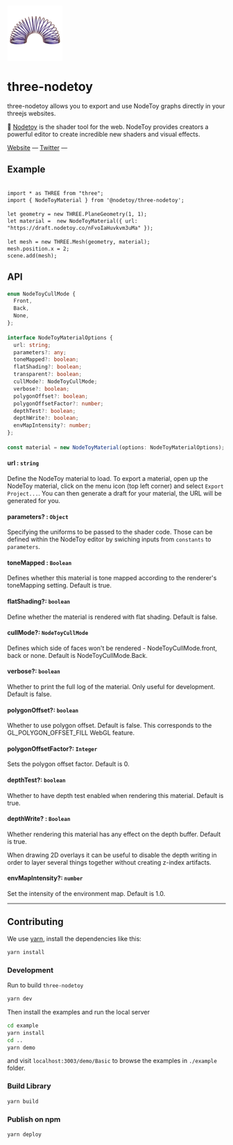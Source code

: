[<img src="./public/hero.png" width="128"/>](image.png)
# three-nodetoy

three-nodetoy allows you to export and use NodeToy graphs directly in your threejs websites.

🌈 [Nodetoy](https://nodetoy.co) is the shader tool for the web. NodeToy provides creators a powerful editor to create incredible new shaders and visual effects.

[Website](https://nodetoy.co/) &mdash;
[Twitter](https://twitter.com/nodetoy) &mdash;

## Example

```tsx

import * as THREE from "three";
import { NodeToyMaterial } from '@nodetoy/three-nodetoy';

let geometry = new THREE.PlaneGeometry(1, 1);
let material =  new NodeToyMaterial({ url: "https://draft.nodetoy.co/nFvoIaHuvkvm3uMa" });

let mesh = new THREE.Mesh(geometry, material);
mesh.position.x = 2;
scene.add(mesh);
```

## API

```ts
enum NodeToyCullMode {
  Front,
  Back,
  None,
};

interface NodeToyMaterialOptions {
  url: string;
  parameters?: any;
  toneMapped?: boolean;
  flatShading?: boolean;
  transparent?: boolean;
  cullMode?: NodeToyCullMode;
  verbose?: boolean;
  polygonOffset?: boolean;
  polygonOffsetFactor?: number;
  depthTest?: boolean;
  depthWrite?: boolean;
  envMapIntensity?: number;
};

const material = new NodeToyMaterial(options: NodeToyMaterialOptions);
```

#### url : `string`

Define the NodeToy material to load. To export a material, open up the NodeToy material, click on the menu icon (top left corner) and select `Export Project...`. You can then generate a draft for your material, the URL will be generated for you.

#### parameters? : `Object`

Specifying the uniforms to be passed to the shader code. Those can be defined within the NodeToy editor by swiching inputs from `constants` to `parameters`.

#### toneMapped : `Boolean`

Defines whether this material is tone mapped according to the renderer's toneMapping setting. Default is true.

#### flatShading?: `boolean`

Define whether the material is rendered with flat shading. Default is false.

#### cullMode?: `NodeToyCullMode`

Defines which side of faces won't be rendered - NodeToyCullMode.front, back or none. Default is NodeToyCullMode.Back.

#### verbose?: `boolean`

Whether to print the full log of the material. Only useful for development. Default is false. 

#### polygonOffset?: `boolean`

Whether to use polygon offset. Default is false. This corresponds to the GL_POLYGON_OFFSET_FILL WebGL feature.

#### polygonOffsetFactor?: `Integer`

Sets the polygon offset factor. Default is 0.

#### depthTest?: `boolean`

Whether to have depth test enabled when rendering this material. Default is true.

#### depthWrite? : `Boolean`

Whether rendering this material has any effect on the depth buffer. Default is true.

When drawing 2D overlays it can be useful to disable the depth writing in order to layer several things together without creating z-index artifacts.


#### envMapIntensity?: `number`

Set the intensity of the environment map. Default is 1.0.

---

## Contributing

We use [yarn](https://yarnpkg.com/), install the dependencies like this:

```bash
yarn install
```

### Development

Run to build `three-nodetoy`

```bash
yarn dev
```

Then install the examples and run the local server

```bash
cd example
yarn install
cd ..
yarn demo
```

and visit `localhost:3003/demo/Basic` to browse the examples in `./example` folder.

### Build Library

```bash
yarn build
```

### Publish on npm

```bash
yarn deploy
```
